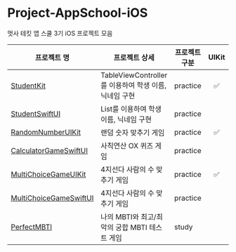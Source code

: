 # Project-AppSchool-iOS
멋사 테킷 앱 스쿨 3기 iOS 프로젝트 모음

| 프로젝트 명 | 프로젝트 상세 | 프로젝트 구분 | UIKit | SwiftUI |
| --- | --- | --- | :---: | :---: |
| [StudentKit](./StudentKit) | TableViewController를 이용하여 학생 이름, 닉네임 구현 | practice | ✅ |  |
| [StudentSwiftUI](./StudentSwiftUI) | List를 이용하여 학생 이름, 닉네임 구현 | practice |  | ✅ |
| [RandomNumberUIKit](./RandomNumberUIKit) | 랜덤 숫자 맞추기 게임 | practice | ✅ |  |
| [CalculatorGameSwiftUI](./CalculatorGameSwiftUI) | 사칙연산 OX 퀴즈 게임 | practice |  | ✅ |
| [MultiChoiceGameUIKit](./MultiChoiceGameUIKit) | 4지선다 사람의 수 맞추기 게임 | practice | ✅ |  |
| [MultiChoiceGameSwiftUI](./MultiChoiceGameSwiftUI) | 4지선다 사람의 수 맞추기 게임 | practice |  | ✅ |
| [PerfectMBTI](./PerfectMBTI) | 나의 MBTI와 최고/최악의 궁합 MBTI 테스트 게임 | study |  | ✅ |
